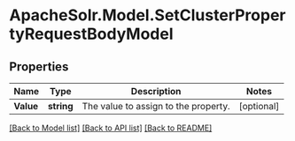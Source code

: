 # ApacheSolr.Model.SetClusterPropertyRequestBodyModel

## Properties

Name | Type | Description | Notes
------------ | ------------- | ------------- | -------------
**Value** | **string** | The value to assign to the property. | [optional] 

[[Back to Model list]](../README.md#documentation-for-models) [[Back to API list]](../README.md#documentation-for-api-endpoints) [[Back to README]](../README.md)


